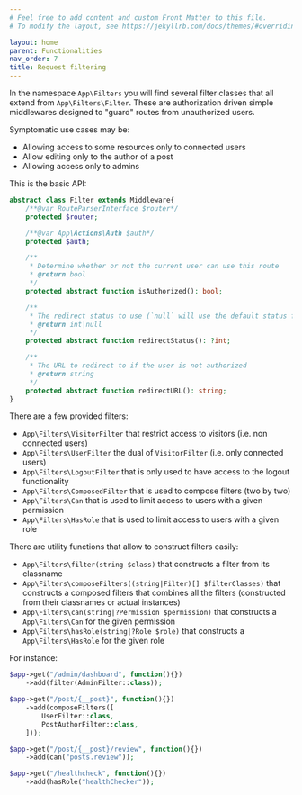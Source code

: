 ```yaml
---
# Feel free to add content and custom Front Matter to this file.
# To modify the layout, see https://jekyllrb.com/docs/themes/#overriding-theme-defaults

layout: home
parent: Functionalities
nav_order: 7
title: Request filtering
---
```


In the namespace `App\Filters` you will find several filter classes that all extend from `App\Filters\Filter`.
These are authorization driven simple middlewares designed to "guard" routes from unauthorized users.

Symptomatic use cases may be:
* Allowing access to some resources only to connected users
* Allow editing only to the author of a post
* Allowing access only to admins

This is the basic API:
```php
abstract class Filter extends Middleware{
	/**@var RouteParserInterface $router*/
	protected $router;

	/**@var App\Actions\Auth $auth*/
	protected $auth;

	/**
 	 * Determine whether or not the current user can use this route
	 * @return bool
	 */
	protected abstract function isAuthorized(): bool;

	/**
 	 * The redirect status to use (`null` will use the default status from Slim), for convenience you may use lukasoppermann/http-status
	 * @return int|null
	 */
	protected abstract function redirectStatus(): ?int;

	/**
 	 * The URL to redirect to if the user is not authorized
	 * @return string
	 */
	protected abstract function redirectURL(): string;
}
```

There are a few provided filters:
* `App\Filters\VisitorFilter` that restrict access to visitors (i.e. non connected users)
* `App\Filters\UserFilter` the dual of `VisitorFilter` (i.e. only connected users)
* `App\Filters\LogoutFilter` that is only used to have access to the logout functionality
* `App\Filters\ComposedFilter` that is used to compose filters (two by two)
* `App\Filters\Can` that is used to limit access to users with a given permission
* `App\Filters\HasRole` that is used to limit access to users with a given role

There are utility functions that allow to construct filters easily:
* `App\Filters\filter(string $class)` that constructs a filter from its classname
* `App\Filters\composeFilters((string|Filter)[] $filterClasses)` that constructs a composed filters that combines all the filters (constructed from their classnames or actual instances)
* `App\Filters\can(string|?Permission $permission)` that constructs a `App\Filters\Can` for the given permission
* `App\Filters\hasRole(string|?Role $role)` that constructs a `App\Filters\HasRole` for the given role

For instance:
```php
$app->get("/admin/dashboard", function(){})
	->add(filter(AdminFilter::class));

$app->get("/post/{__post}", function(){})
	->add(composeFilters([
		UserFilter::class,
		PostAuthorFilter::class,
	]));

$app->get("/post/{__post}/review", function(){})
	->add(can("posts.review"));

$app->get("/healthcheck", function(){})
	->add(hasRole("healthChecker"));
```
